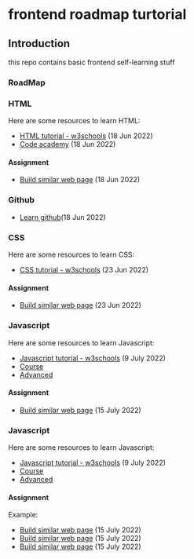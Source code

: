 # frontend roadmap turtorial

## Introduction

this repo contains basic frontend self-learning stuff 

### RoadMap
### HTML
Here are some resources to learn HTML:

- [HTML tutorial - w3schools](https://www.w3schools.com/html/default.asp) (18 Jun 2022)
- [Code academy](https://www.codecademy.com/learn/learn-html) (18 Jun 2022)


#### Assignment
- [Build similar web page](http://www.pgrocer.net/Cis44/HTML1X03.html) (18 Jun 2022)


### Github
- [Learn github](https://lab.github.com/)(18 Jun 2022)

### CSS
Here are some resources to learn CSS:

- [CSS tutorial - w3schools](https://www.w3schools.com/css/default.asp) (23 Jun 2022)


#### Assignment
- [Build similar web page](https://websitesetup.org/website-coding-html-css/) (23 Jun 2022)



### Javascript
Here are some resources to learn Javascript:

- [Javascript tutorial - w3schools](https://www.w3schools.com/js/default.asp) (9 July 2022)
- [Course](https://www.youtube.com/watch?v=jS4aFq5-91M)
- [Advanced](https://javascript.info/)

#### Assignment
- [Build similar web page](https://y78.fr/5/) (15 July 2022)


### Javascript
Here are some resources to learn Javascript:

- [Javascript tutorial - w3schools](https://www.w3schools.com/js/default.asp) (9 July 2022)
- [Course](https://www.youtube.com/watch?v=jS4aFq5-91M)
- [Advanced](https://javascript.info/)

#### Assignment
 Example:
- [Build similar web page](https://y78.fr/5/) (15 July 2022)
- [Build similar web page](https://www.danielspatzek.com/home/) (15 July 2022)
- [Build similar web page](https://toyfight.co/what/) (15 July 2022)

